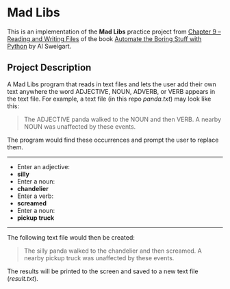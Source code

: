 # Mad Libs
This is an implementation of the **Mad Libs** practice project from [Chapter 9 – Reading and Writing Files](https://automatetheboringstuff.com/2e/chapter9/) of the book [Automate the Boring Stuff with Python](https://automatetheboringstuff.com/) by Al Sweigart.

## Project Description
A Mad Libs program that reads in text files and lets the user add their own text anywhere the word ADJECTIVE, NOUN, ADVERB, or VERB appears in the text file. For example, a text file (in this repo *panda.txt*) may look like this:

> The ADJECTIVE panda walked to the NOUN and then VERB. A nearby NOUN was unaffected by these events.

The program would find these occurrences and prompt the user to replace them.

---
- Enter an adjective:
- **silly**
- Enter a noun:
- **chandelier**
- Enter a verb:
- **screamed**
- Enter a noun:
- **pickup truck**

---
The following text file would then be created:

> The silly panda walked to the chandelier and then screamed. A nearby pickup truck was unaffected by these events.

The results will be printed to the screen and saved to a new text file (*result.txt*).
